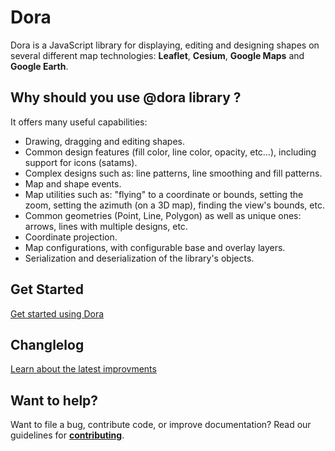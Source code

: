 # Dora
Dora is a JavaScript library for displaying, editing and designing shapes on several different map technologies: 
**Leaflet**, **Cesium**, **Google Maps** and **Google Earth**.

## Why should you use @dora library ?

It offers many useful capabilities:
* Drawing, dragging and editing shapes.
* Common design features (fill color, line color, opacity, etc…), including support for icons (satams).
* Complex designs such as: line patterns, line smoothing and fill patterns.
* Map and shape events.
* Map utilities such as: "flying" to a coordinate or bounds, setting the zoom, setting the azimuth (on a 3D map), finding the view's bounds, etc.
* Common geometries (Point, Line, Polygon) as well as unique ones: arrows, lines with multiple designs, etc.
* Coordinate projection.
* Map configurations, with configurable base and overlay layers. 
* Serialization and deserialization of the library's objects.

## Get Started
[Get started using Dora][getting-start]

## Changlelog
[Learn about the latest improvments][changelog]

## Want to help?
Want to file a bug, contribute code, or improve documentation?
Read our guidelines for **[contributing][contributing]**.

[contributing]: LINK
[changelog]: LINK
[getting-start]: LINK